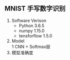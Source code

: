 ## MNIST 手写数字识别
1. Software Verison  
    + Python 3.6.5  
    + numpy 1.15.0  
    + tensforflow 1.5.0  
2. Model  
    1 CNN + Softmax层
3. 模型准确度  
    



